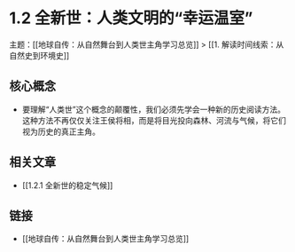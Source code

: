 # 1.2 全新世：人类文明的“幸运温室”

主题：[[地球自传：从自然舞台到人类世主角学习总览]] > [[1. 解读时间线索：从自然史到环境史]]

## 核心概念

- 要理解“人类世”这个概念的颠覆性，我们必须先学会一种新的历史阅读方法。这种方法不再仅仅关注王侯将相，而是将目光投向森林、河流与气候，将它们视为历史的真正主角。

## 相关文章

- [[1.2.1 全新世的稳定气候]]

## 链接

- [[地球自传：从自然舞台到人类世主角学习总览]]
